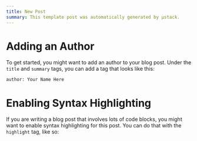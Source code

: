 ```yaml
---
title: New Post
summary: This template post was automatically generated by µstack.
---
```


# Adding an Author

To get started, you might want to add an author to your blog post. Under the
`title` and `summary` tags, you can add a tag that looks like this:

```
author: Your Name Here
```

# Enabling Syntax Highlighting

If you are writing a blog post that involves lots of code blocks, you might
want to enable syntax highlighting for this post. You can do that with the
`highlight` tag, like so:
